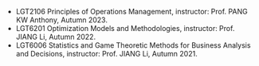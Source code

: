 


* LGT2106 Principles of Operations Management, instructor: Prof. PANG KW Anthony, Autumn 2023.    
* LGT6201 Optimization Models and Methodologies, instructor: Prof. JIANG Li, Autumn 2022.    
* LGT6006 Statistics and Game Theoretic Methods for Business Analysis and Decisions, instructor: Prof. JIANG Li, Autumn 2021. 
